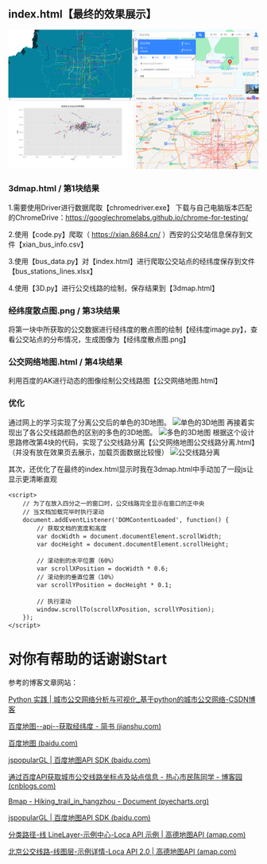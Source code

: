## index.html【最终的效果展示】

![效果图](https://github.com/tadpole-2021/Xi-an-Bus-Route-Map-Drawing/blob/main/%E6%95%88%E6%9E%9C%E5%9B%BE.png)

### 3dmap.html / 第1块结果
	
 1.需要使用Driver进行数据爬取【chromedriver.exe】
下载与自己电脑版本匹配的ChromeDrive：https://googlechromelabs.github.io/chrome-for-testing/
	
2.使用【code.py】爬取（ https://xian.8684.cn/ ）西安的公交站信息保存到文件【xian_bus_info.csv】
	
3.使用【bus_data.py】对【index.html】进行爬取公交站点的经纬度保存到文件【bus_stations_lines.xlsx】
	
4.使用【3D.py】进行公交线路的绘制，保存结果到【3dmap.html】

### 经纬度散点图.png / 第3块结果

将第一块中所获取的公交数据进行经纬度的散点图的绘制【经纬度image.py】，查看公交站点的分布情况，生成图像为【经纬度散点图.png】

### 公交网络地图.html / 第4块结果

利用百度的AK进行动态的图像绘制公交线路图【公交网络地图.html】

### 优化

通过网上的学习实现了分离公交后的单色的3D地图。
![单色的3D地图](https://github.com/tadpole-2021/XiAn-Bus-Route-Map-Drawing/blob/main/%E4%BC%98%E5%8C%96/3d%E5%8D%95%E6%95%88%E6%9E%9C%E5%9B%BE.png)
再接着实现出了各公交线路颜色的区别的多色的3D地图。
![多色的3D地图](https://github.com/tadpole-2021/XiAn-Bus-Route-Map-Drawing/blob/main/%E4%BC%98%E5%8C%96/3d%E5%A4%9A%E6%95%88%E6%9E%9C%E5%9B%BE.png)
根据这个设计思路修改第4块的代码，实现了公交线路分离【公交网络地图公交线路分离.html】（并没有放在效果页去展示，加载页面数据比较慢）
![公交线路分离](https://github.com/tadpole-2021/XiAn-Bus-Route-Map-Drawing/blob/main/%E4%BC%98%E5%8C%96/2d%E7%BA%BF%E8%B7%AF%E5%88%86%E7%A6%BB%E6%95%88%E6%9E%9C%E5%9B%BE.png)

其次，还优化了在最终的index.html显示时我在3dmap.html中手动加了一段js让显示更清晰直观

```
<script>
	// 为了在放入四分之一的窗口时，公交线路完全显示在窗口的正中央
	// 当文档加载完毕时执行滚动
	document.addEventListener('DOMContentLoaded', function() {
		// 获取文档的宽度和高度
		var docWidth = document.documentElement.scrollWidth;
		var docHeight = document.documentElement.scrollHeight;
		
		// 滚动到的水平位置（60%）
		var scrollXPosition = docWidth * 0.6;
		// 滚动到的垂直位置（10%）
		var scrollYPosition = docHeight * 0.1;
		
		// 执行滚动
		window.scrollTo(scrollXPosition, scrollYPosition);
	});
</script>
```

# 对你有帮助的话谢谢**Start**

参考的博客文章网站：

[Python 实践 | 城市公交网络分析与可视化_基于python的城市公交网络-CSDN博客](https://blog.csdn.net/fyfugoyfa/article/details/113927858)

[百度地图--api--获取经纬度 - 简书 (jianshu.com)](https://www.jianshu.com/p/bbc21257079a)

[百度地图 (baidu.com)](https://map.baidu.com)

[jspopularGL | 百度地图API SDK (baidu.com)](https://lbs.baidu.com/index.php?title=jspopularGL/guide/getkey)

[通过百度API获取城市公交线路坐标点及站点信息 - 热心市民陈同学 - 博客园 (cnblogs.com)](https://www.cnblogs.com/console-chan/p/12399020.html)

[Bmap - Hiking_trail_in_hangzhou - Document (pyecharts.org)](https://gallery.pyecharts.org/#/BMap/hiking_trail_in_hangzhou)

[jspopularGL | 百度地图API SDK (baidu.com)](https://lbs.baidu.com/index.php?title=jspopularGL/guide/getkey)

[分类路径-线 LineLayer-示例中心-Loca API 示例 | 高德地图API (amap.com)](https://lbs.amap.com/demo/loca-api/demos/line/bj_busline_colors)

[北京公交线路-线图层-示例详情-Loca API 2.0 | 高德地图API (amap.com)](https://lbs.amap.com/demo/loca-v2/demos/cat-line/bj-bus)
